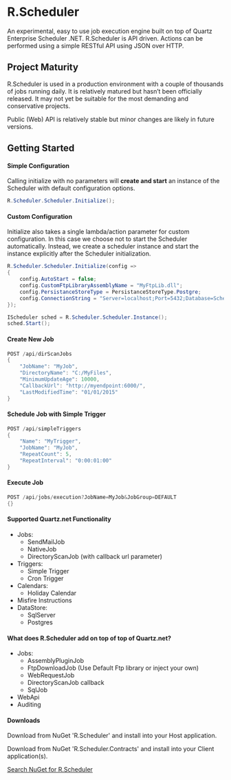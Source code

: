 # R.Scheduler
An experimental, easy to use job execution engine built on top of Quartz Enterprise Scheduler .NET. 
R.Scheduler is API driven. Actions can be performed using a simple RESTful API using JSON over HTTP.

## Project Maturity

R.Scheduler is used in a production environment with a couple of thousands of jobs running daily. It is relatively matured but hasn’t been officially released. It may not yet be suitable for the most demanding and conservative projects.

Public (Web) API is relatively stable but minor changes are likely in future versions.

## Getting Started


#### Simple Configuration

Calling initialize with no parameters will **create and start** an instance of the Scheduler with default configuration options.

```c#
R.Scheduler.Scheduler.Initialize();
```

#### Custom Configuration

Initialize also takes a single lambda/action parameter for custom configuration. In this case we choose not to start the Scheduler automatically. Instead, we create a scheduler instance and start the instance explicitly after the Scheduler initialization.

```c#
R.Scheduler.Scheduler.Initialize(config =>
{
    config.AutoStart = false;
    config.CustomFtpLibraryAssemblyName = "MyFtpLib.dll";
    config.PersistanceStoreType = PersistanceStoreType.Postgre;
    config.ConnectionString = "Server=localhost;Port=5432;Database=Scheduler;User Id=xxx;Password=xxx;";
});

IScheduler sched = R.Scheduler.Scheduler.Instance();
sched.Start();
```

#### Create New Job

```c#
POST /api/dirScanJobs
{
    "JobName": "MyJob",
    "DirectoryName": "C:/MyFiles",
    "MinimumUpdateAge": 10000,
    "CallbackUrl": "http://myendpoint:6000/",
    "LastModifiedTime": "01/01/2015"
}
```

#### Schedule Job with Simple Trigger

```c#
POST /api/simpleTriggers
{
    "Name": "MyTrigger",
    "JobName": "MyJob",
    "RepeatCount": 5,
    "RepeatInterval": "0:00:01:00"
}
```

#### Execute Job

```c#
POST /api/jobs/execution?JobName=MyJob&JobGroup=DEFAULT
{}
```

#### Supported Quartz.net Functionality

- Jobs: 
  - SendMailJob
  - NativeJob
  - DirectoryScanJob (with callback url parameter)
- Triggers:
  - Simple Trigger
  - Cron Trigger
- Calendars:
  - Holiday Calendar
- Misfire Instructions
- DataStore:
  - SqlServer
  - Postgres

#### What does R.Scheduler add on top of top of Quartz.net?

- Jobs:
  - AssemblyPluginJob
  - FtpDownloadJob (Use Default Ftp library or inject your own)
  - WebRequestJob
  - DirectoryScanJob callback
  - SqlJob
- WebApi
- Auditing



#### Downloads

Download from NuGet 'R.Scheduler' and install into your Host application.

Download from NuGet 'R.Scheduler.Contracts' and install into your Client application(s).

[Search NuGet for R.Scheduler](http://nuget.org/packages?q=R.Scheduler)
